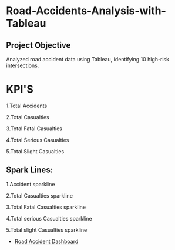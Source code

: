 # Road-Accidents-Analysis-with-Tableau
## Project Objective
Analyzed road accident data using Tableau, identifying 10 high-risk intersections.
# KPI'S

1.Total Accidents

2.Total Casualties

3.Total  Fatal Casualties

4.Total  Serious Casualties

5.Total  Slight Casualties

## Spark Lines:

1.Accident sparkline 

2.Total Casualties sparkline 

3.Total  Fatal Casualties sparkline 

4.Total  serious Casualties sparkline 

5.Total  slight Casualties sparkline 

- <a href="https://github.com/Guruswetha2001/Road-Accidents-Analysis-with-Tableau/blob/main/D.Guru%20Swetha%20Road%20Accident%20Data%20in%20Tableau%5B1%5D.twb">Road Accident Dashboard</a>


